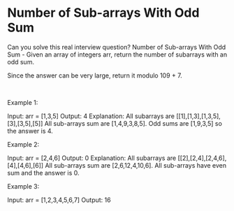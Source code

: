 # Number of Sub-arrays With Odd Sum

Can you solve this real interview question? Number of Sub-arrays With Odd Sum - Given an array of integers arr, return the number of subarrays with an odd sum.

Since the answer can be very large, return it modulo 109 + 7.

 

Example 1:


Input: arr = [1,3,5]
Output: 4
Explanation: All subarrays are [[1],[1,3],[1,3,5],[3],[3,5],[5]]
All sub-arrays sum are [1,4,9,3,8,5].
Odd sums are [1,9,3,5] so the answer is 4.


Example 2:


Input: arr = [2,4,6]
Output: 0
Explanation: All subarrays are [[2],[2,4],[2,4,6],[4],[4,6],[6]]
All sub-arrays sum are [2,6,12,4,10,6].
All sub-arrays have even sum and the answer is 0.


Example 3:


Input: arr = [1,2,3,4,5,6,7]
Output: 16